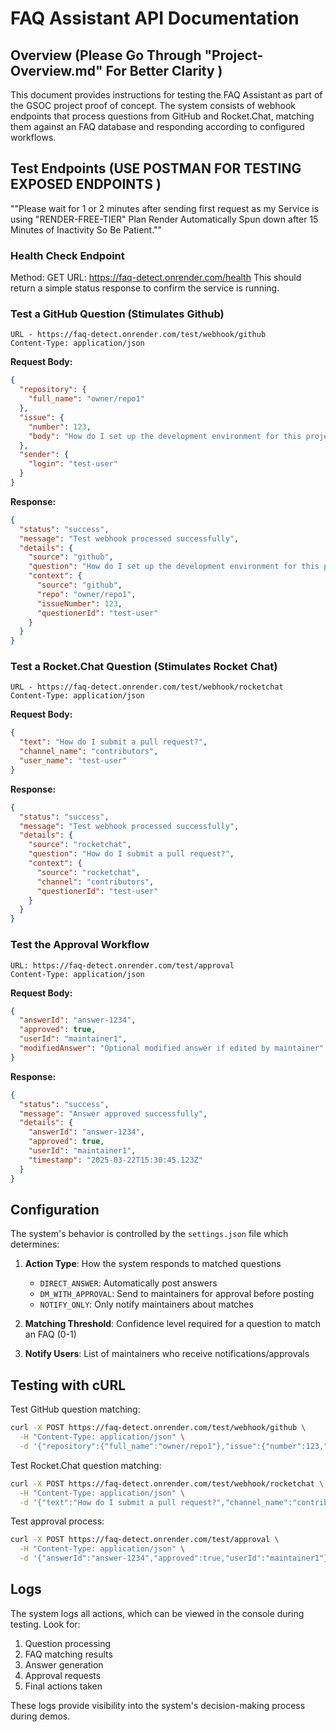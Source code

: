 # FAQ Assistant API Documentation

## Overview  (Please Go Through "Project-Overview.md" For Better Clarity )

This document provides instructions for testing the FAQ Assistant as part of the GSOC project proof of concept. The system consists of webhook endpoints that process questions from GitHub and Rocket.Chat, matching them against an FAQ database and responding according to configured workflows.

## Test Endpoints  (USE POSTMAN FOR TESTING EXPOSED ENDPOINTS )
""Please wait for 1 or 2 minutes after sending first request as my Service is using "RENDER-FREE-TIER" Plan 
Render Automatically Spun down after 15 Minutes of Inactivity So Be Patient.""



### Health Check Endpoint

Method: GET
URL: https://faq-detect.onrender.com/health
This should return a simple status response to confirm the service is running.

### Test a GitHub Question  (Stimulates Github)

```
URL - https://faq-detect.onrender.com/test/webhook/github  
Content-Type: application/json
```

**Request Body:**
```json
{
  "repository": {
    "full_name": "owner/repo1"
  },
  "issue": {
    "number": 123,
    "body": "How do I set up the development environment for this project?"
  },
  "sender": {
    "login": "test-user"
  }
}
```

**Response:**
```json
{
  "status": "success",
  "message": "Test webhook processed successfully",
  "details": {
    "source": "github",
    "question": "How do I set up the development environment for this project?",
    "context": {
      "source": "github",
      "repo": "owner/repo1",
      "issueNumber": 123,
      "questionerId": "test-user"
    }
  }
}
```

### Test a Rocket.Chat Question (Stimulates Rocket Chat)

```
URL - https://faq-detect.onrender.com/test/webhook/rocketchat
Content-Type: application/json
```

**Request Body:**
```json
{
  "text": "How do I submit a pull request?",
  "channel_name": "contributors",
  "user_name": "test-user"
}
```

**Response:**
```json
{
  "status": "success",
  "message": "Test webhook processed successfully",
  "details": {
    "source": "rocketchat",
    "question": "How do I submit a pull request?",
    "context": {
      "source": "rocketchat",
      "channel": "contributors",
      "questionerId": "test-user"
    }
  }
}
```

### Test the Approval Workflow 

```
URL: https://faq-detect.onrender.com/test/approval
Content-Type: application/json
```

**Request Body:**
```json
{
  "answerId": "answer-1234",
  "approved": true,
  "userId": "maintainer1",
  "modifiedAnswer": "Optional modified answer if edited by maintainer"
}
```

**Response:**
```json
{
  "status": "success",
  "message": "Answer approved successfully",
  "details": {
    "answerId": "answer-1234",
    "approved": true,
    "userId": "maintainer1",
    "timestamp": "2025-03-22T15:30:45.123Z"
  }
}
```

## Configuration

The system's behavior is controlled by the `settings.json` file which determines:

1. **Action Type**: How the system responds to matched questions
   - `DIRECT_ANSWER`: Automatically post answers
   - `DM_WITH_APPROVAL`: Send to maintainers for approval before posting
   - `NOTIFY_ONLY`: Only notify maintainers about matches

2. **Matching Threshold**: Confidence level required for a question to match an FAQ (0-1)

3. **Notify Users**: List of maintainers who receive notifications/approvals

## Testing with cURL

Test GitHub question matching:
```bash
curl -X POST https://faq-detect.onrender.com/test/webhook/github \
  -H "Content-Type: application/json" \
  -d '{"repository":{"full_name":"owner/repo1"},"issue":{"number":123,"body":"How do I set up the development environment for this project?"},"sender":{"login":"test-user"}}'
```

Test Rocket.Chat question matching:
```bash
curl -X POST https://faq-detect.onrender.com/test/webhook/rocketchat \
  -H "Content-Type: application/json" \
  -d '{"text":"How do I submit a pull request?","channel_name":"contributors","user_name":"test-user"}'
```

Test approval process:
```bash
curl -X POST https://faq-detect.onrender.com/test/approval \
  -H "Content-Type: application/json" \
  -d '{"answerId":"answer-1234","approved":true,"userId":"maintainer1"}'
```

## Logs

The system logs all actions, which can be viewed in the console during testing. Look for:

1. Question processing
2. FAQ matching results
3. Answer generation
4. Approval requests
5. Final actions taken

These logs provide visibility into the system's decision-making process during demos.
